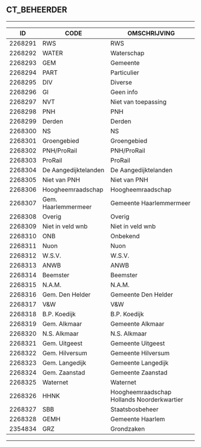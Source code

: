 ## CT_BEHEERDER

***

|ID                              	|CODE          	|OMSCHRIJVING|
|------                          	|----          	|-----    |
|2268291|RWS|RWS|
|2268292|WATER|Waterschap|
|2268293|GEM|Gemeente|
|2268294|PART|Particulier|
|2268295|DIV|Diverse|
|2268296|GI|Geen info|
|2268297|NVT|Niet van toepassing|
|2268298|PNH|PNH|
|2268299|Derden|Derden|
|2268300|NS|NS|
|2268301|Groengebied|Groengebied|
|2268302|PNH/ProRail|PNH/ProRail|
|2268303|ProRail|ProRail|
|2268304|De Aangedijktelanden|De Aangedijktelanden|
|2268305|Niet van PNH|Niet van PNH|
|2268306|Hoogheemraadschap|Hoogheemraadschap|
|2268307|Gem. Haarlemmermeer|Gemeente Haarlemmermeer|
|2268308|Overig|Overig|
|2268309|Niet in veld wnb|Niet in veld wnb|
|2268310|ONB|Onbekend|
|2268311|Nuon|Nuon|
|2268312|W.S.V.|W.S.V.|
|2268313|ANWB|ANWB|
|2268314|Beemster|Beemster|
|2268315|N.A.M.|N.A.M.|
|2268316|Gem. Den Helder|Gemeente Den Helder|
|2268317|V&W|V&W|
|2268318|B.P. Koedijk|B.P. Koedijk|
|2268319|Gem. Alkmaar|Gemeente Alkmaar|
|2268320|N.S. Alkmaar|N.S. Alkmaar|
|2268321|Gem. Uitgeest|Gemeente Uitgeest|
|2268322|Gem. Hilversum|Gemeente Hilversum|
|2268323|Gem. Langedijk|Gemeente Langedijk|
|2268324|Gem. Zaanstad|Gemeente Zaanstad|
|2268325|Waternet|Waternet|
|2268326|HHNK|Hoogheemraadschap Hollands Noorderkwartier|
|2268327|SBB|Staatsbosbeheer|
|2268328|GEMH|Gemeente Haarlem|
|2354834|GRZ|Grondzaken|


***
